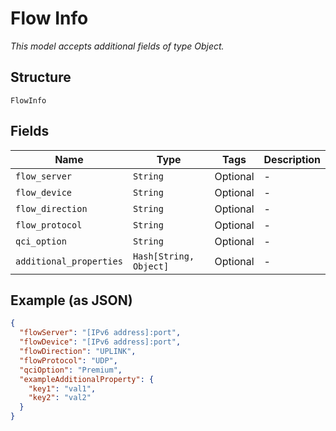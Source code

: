 
# Flow Info

*This model accepts additional fields of type Object.*

## Structure

`FlowInfo`

## Fields

| Name | Type | Tags | Description |
|  --- | --- | --- | --- |
| `flow_server` | `String` | Optional | - |
| `flow_device` | `String` | Optional | - |
| `flow_direction` | `String` | Optional | - |
| `flow_protocol` | `String` | Optional | - |
| `qci_option` | `String` | Optional | - |
| `additional_properties` | `Hash[String, Object]` | Optional | - |

## Example (as JSON)

```json
{
  "flowServer": "[IPv6 address]:port",
  "flowDevice": "[IPv6 address]:port",
  "flowDirection": "UPLINK",
  "flowProtocol": "UDP",
  "qciOption": "Premium",
  "exampleAdditionalProperty": {
    "key1": "val1",
    "key2": "val2"
  }
}
```

